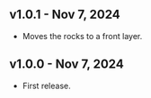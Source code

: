 ## v1.0.1 - Nov 7, 2024

- Moves the rocks to a front layer.

## v1.0.0 - Nov 7, 2024

- First release.
